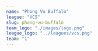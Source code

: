 ```yaml
---
name: "Phong Vu Buffalo"
league: "VCS"
slug: phong-vu-buffalo
team_logo: "./images/logo.png"
league_logo: "../leagues/vcs.png"
team: "1"
---
```


<!-- markdownlint-disable MD033 -->

<team name="Phong Vu Buffalo" logo="https://lolstatic-a.akamaihd.net/esports-assets/production/team/phong-vu-buffalo-7mhhwwef.png">
    <player name="ZEROS" role="TOP" img="https://lolstatic-a.akamaihd.net/esports-assets/production/player/zeros-gwsebajx.png" ></player>
    <player name="XUHAO" role="JUNGLE" img="https://lolstatic-a.akamaihd.net/esports-assets/production/player/xuhao-6gg9m13d.png" ></player>
    <player name="NAUL" role="MID" img="https://lolstatic-a.akamaihd.net/esports-assets/production/player/naul-ax8v389a.png" ></player>
    <player name="BIGKORO" role="ADC" img="https://lolstatic-a.akamaihd.net/esports-assets/production/player/bigkoro-hxo225xs.png" ></player>
    <player name="PALETTE" role="SUPPORT" img="https://lolstatic-a.akamaihd.net/esports-assets/production/player/palete-84hdxmcb.png" ></player>
</team>